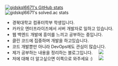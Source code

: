 <!HTML>

[![gidskql6671's GitHub stats](https://github-readme-stats.vercel.app/api?username=gidskql6671&count_private=true&show_icons=true&theme=dracula)](https://github.com/gidskql6671)  
![gidskql6671's solved.ac stats](https://github-readme-solvedac.hyp3rflow.vercel.app/api/?handle=gidskql6671)

- 경북대학교 컴퓨터학부 학생입니다.
- 카카오 엔터프라이즈에서 서버 개발자로 일하고 있습니다.
- 웹 백엔드 개발에 흥미를 느끼고 공부하는 중입니다.
- 클린 코드에 집중하며 개발을 하고있습니다.
- 코드 개발뿐만 아니라 DevOps에도 관심이 많습니다.
- 제가 공부하는 내용을 정리하는 블로그입니다. &nbsp;&nbsp;&nbsp; <a href="https://velog.io/@gidskql6671"> 
    <img src="https://img.shields.io/badge/Velog Blog-Dev Blog-1aa4e4?style=flat-square"/></a>
  </a> 
- 저에 대해 더 알고싶으면 이쪽으로 와주세요 :) &nbsp;&nbsp;&nbsp; <a href="https://velog.io/@gidskql6671/about"> 
    <img src="https://img.shields.io/badge/Velog Profile-About Me-389e64?style=flat-square"/></a>
  </a> 

